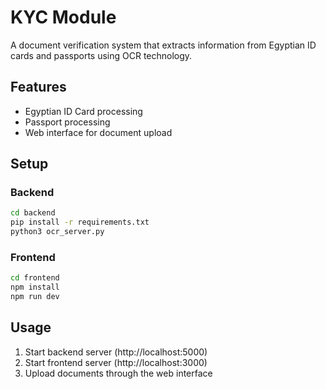 # KYC Module

A document verification system that extracts information from Egyptian ID cards and passports using OCR technology.

## Features

- Egyptian ID Card processing
- Passport processing
- Web interface for document upload

## Setup

### Backend
```bash
cd backend
pip install -r requirements.txt
python3 ocr_server.py
```

### Frontend
```bash
cd frontend
npm install
npm run dev
```

## Usage

1. Start backend server (http://localhost:5000)
2. Start frontend server (http://localhost:3000)
3. Upload documents through the web interface
